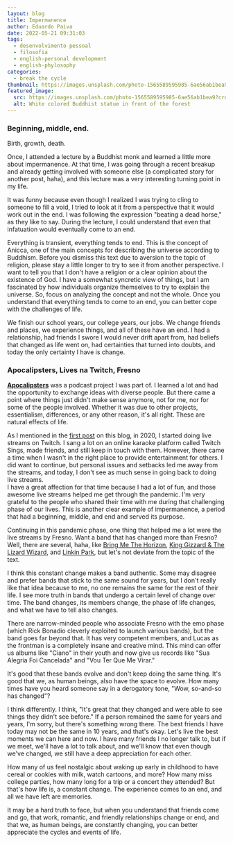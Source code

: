 ```yaml
---
layout: blog
title: Impermanence
author: Eduardo Paiva
date: 2022-05-21 09:31:03
tags:
  - desenvolvimento pessoal
  - filosofia
  - english-personal development
  - english-phylosophy
categories:
  - break the cycle
thumbnail: https://images.unsplash.com/photo-1565589595985-6ae56ab1bea9?crop=entropy&cs=tinysrgb&fm=jpg&ixlib=rb-1.2.1&q=80&raw_url=true&ixid=MnwxMjA3fDB8MHxwaG90by1wYWdlfHx8fGVufDB8fHx8&auto=format&fit=crop&w=1469
featured_image:
  src: https://images.unsplash.com/photo-1565589595985-6ae56ab1bea9?crop=entropy&cs=tinysrgb&fm=jpg&ixlib=rb-1.2.1&q=80&raw_url=true&ixid=MnwxMjA3fDB8MHxwaG90by1wYWdlfHx8fGVufDB8fHx8&auto=format&fit=crop&w=1469
  alt: White colored Buddhist statue in front of the forest
---
```


### Beginning, middle, end.

Birth, growth, death.

Once, I attended a lecture by a Buddhist monk and learned a little more about impermanence. At that time, I was going through a recent breakup and already getting involved with someone else (a complicated story for another post, haha), and this lecture was a very interesting turning point in my life.

It was funny because even though I realized I was trying to cling to someone to fill a void, I tried to look at it from a perspective that it would work out in the end. I was following the expression "beating a dead horse," as they like to say. During the lecture, I could understand that even that infatuation would eventually come to an end.

Everything is transient, everything tends to end. This is the concept of Anicca, one of the main concepts for describing the universe according to Buddhism. Before you dismiss this text due to aversion to the topic of religion, please stay a little longer to try to see it from another perspective. I want to tell you that I don't have a religion or a clear opinion about the existence of God. I have a somewhat syncretic view of things, but I am fascinated by how individuals organize themselves to try to explain the universe. So, focus on analyzing the concept and not the whole. Once you understand that everything tends to come to an end, you can better cope with the challenges of life.

We finish our school years, our college years, our jobs. We change friends and places, we experience things, and all of these have an end. I had a relationship, had friends I swore I would never drift apart from, had beliefs that changed as life went on, had certainties that turned into doubts, and today the only certainty I have is change.

### Apocalipsters, Lives na Twitch, Fresno

**[Apocalipsters](https://open.spotify.com/show/55NnEz9rm1UnRmXf1cK64J?si=TNCKOvBHRqG4EBHshrrCdA&nd=1)** was a podcast project I was part of. I learned a lot and had the opportunity to exchange ideas with diverse people. But there came a point where things just didn't make sense anymore, not for me, nor for some of the people involved. Whether it was due to other projects, essentialism, differences, or any other reason, it's all right. These are natural effects of life.

As I mentioned in the [first post](https://www.edupaivadev.com/blog/ansiedade-depressao-e-pandemia/) on this blog, in 2020, I started doing live streams on Twitch. I sang a lot on an online karaoke platform called Twitch Sings, made friends, and still keep in touch with them. However, there came a time when I wasn't in the right place to provide entertainment for others. I did want to continue, but personal issues and setbacks led me away from the streams, and today, I don't see as much sense in going back to doing live streams.
\
I have a great affection for that time because I had a lot of fun, and those awesome live streams helped me get through the pandemic. I'm very grateful to the people who shared their time with me during that challenging phase of our lives. This is another clear example of impermanence, a period that had a beginning, middle, and end and served its purpose.

Continuing in this pandemic phase, one thing that helped me a lot were the live streams by Fresno. Want a band that has changed more than Fresno? Well, there are several, haha, like [Bring Me The Horizon](https://www.youtube.com/watch?v=-k9qDxyxS3s), [King Gizzard & The Lizard Wizard](https://www.youtube.com/watch?v=LzcWTjY3b8Q), and [Linkin Park](https://www.youtube.com/watch?v=5dmQ3QWpy1Q), but let's not deviate from the topic of the text.

I think this constant change makes a band authentic. Some may disagree and prefer bands that stick to the same sound for years, but I don't really like that idea because to me, no one remains the same for the rest of their life. I see more truth in bands that undergo a certain level of change over time. The band changes, its members change, the phase of life changes, and what we have to tell also changes.

There are narrow-minded people who associate Fresno with the emo phase (which Rick Bonadio cleverly exploited to launch various bands), but the band goes far beyond that. It has very competent members, and Lucas as the frontman is a completely insane and creative mind. This mind can offer us albums like "Ciano" in their youth and now give us records like "Sua Alegria Foi Cancelada" and "Vou Ter Que Me Virar."

It's good that these bands evolve and don't keep doing the same thing. It's good that we, as human beings, also have the space to evolve. How many times have you heard someone say in a derogatory tone, "Wow, so-and-so has changed"?

I think differently. I think, "It's great that they changed and were able to see things they didn't see before." If a person remained the same for years and years, I'm sorry, but there's something wrong there. The best friends I have today may not be the same in 10 years, and that's okay. Let's live the best moments we can here and now. I have many friends I no longer talk to, but if we meet, we'll have a lot to talk about, and we'll know that even though we've changed, we still have a deep appreciation for each other.

How many of us feel nostalgic about waking up early in childhood to have cereal or cookies with milk, watch cartoons, and more? How many miss college parties, how many long for a trip or a concert they attended? But that's how life is, a constant change. The experience comes to an end, and all we have left are memories.

It may be a hard truth to face, but when you understand that friends come and go, that work, romantic, and friendly relationships change or end, and that we, as human beings, are constantly changing, you can better appreciate the cycles and events of life.
